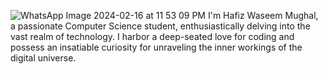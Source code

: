 
![WhatsApp Image 2024-02-16 at 11 53 09 PM](https://github.com/hafizwaseem1/hafizwaseem1/assets/134785391/e136d159-1d14-4d76-af58-cf2e583ccd9d)
I'm Hafiz Waseem Mughal, a passionate Computer Science student, enthusiastically delving into the vast realm of technology. I harbor a deep-seated love for coding and possess an insatiable curiosity for unraveling the inner workings of the digital universe.
